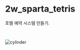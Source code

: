 # 2w_sparta_tetris
호텔 예약 시스템 만들기.

<br>

![cylinder](https://capsule-render.vercel.app/api?type=cylinder&color=auto&text=데일리%20여기&nbsp;어떤&nbsp;비앤비&nbsp;~&nbsp;?💕&fontAlignY=45&fontSize=40&height=150&animation=blinking&desc=HOTEL%20TETRIS%20!&descAlignY=70)
